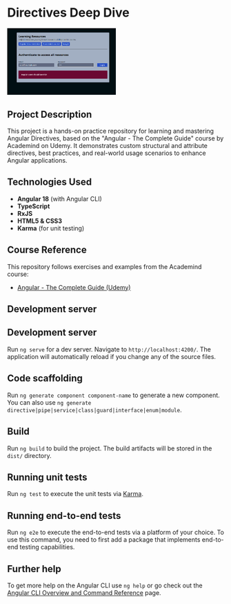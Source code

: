 
# Directives Deep Dive

<img src="./public/cover.png" width="50%" height="50%" alt="cover project" />

## Project Description

This project is a hands-on practice repository for learning and mastering Angular Directives, based on the "Angular - The Complete Guide" course by Academind on Udemy. It demonstrates custom structural and attribute directives, best practices, and real-world usage scenarios to enhance Angular applications.

## Technologies Used

- **Angular 18** (with Angular CLI)
- **TypeScript**
- **RxJS**
- **HTML5 & CSS3**
- **Karma** (for unit testing)

## Course Reference

This repository follows exercises and examples from the Academind course:
- [Angular - The Complete Guide (Udemy)](https://www.udemy.com/course/the-complete-guide-to-angular-2/)

## Development server

## Development server

Run `ng serve` for a dev server. Navigate to `http://localhost:4200/`. The application will automatically reload if you change any of the source files.

## Code scaffolding

Run `ng generate component component-name` to generate a new component. You can also use `ng generate directive|pipe|service|class|guard|interface|enum|module`.

## Build

Run `ng build` to build the project. The build artifacts will be stored in the `dist/` directory.

## Running unit tests

Run `ng test` to execute the unit tests via [Karma](https://karma-runner.github.io).

## Running end-to-end tests

Run `ng e2e` to execute the end-to-end tests via a platform of your choice. To use this command, you need to first add a package that implements end-to-end testing capabilities.

## Further help

To get more help on the Angular CLI use `ng help` or go check out the [Angular CLI Overview and Command Reference](https://angular.io/cli) page.
